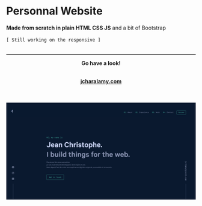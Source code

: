 <link rel="stylesheet" type="text/css" media="all" href="./css/md.css" />

# Personnal Website

**Made from scratch in plain HTML CSS JS** and a bit of Bootstrap
<br>

`[ Still working on the responsive ]`
<br><br>

---

<div align="center">
    <b>
      Go have a look!<br><br>
    <a href="https://jcharalamy.com"><p>jcharalamy.com</p></a>
  </b>
  </div>
<br><br>
<img class="img" src="./img/pic_readme_cv-min.png"/>
